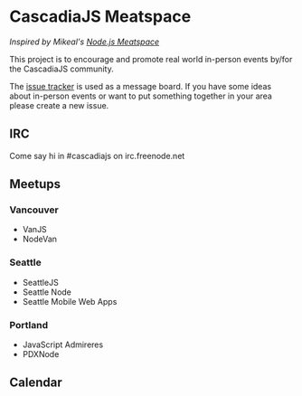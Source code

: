 # CascadiaJS Meatspace

*Inspired by Mikeal's [Node.js Meatspace](http://nodemeatspace.com/)*

This project is to encourage and promote real world in-person events by/for the CascadiaJS community.

The [issue tracker](https://github.com/cascadiajs/cjs-meatspace/issues) is used as a message board. If you have some ideas about in-person events or want to put something together in your area please create a new issue.

## IRC
Come say hi in #cascadiajs on irc.freenode.net

## Meetups

### Vancouver
* VanJS
* NodeVan

### Seattle
* SeattleJS
* Seattle Node
* Seattle Mobile Web Apps

### Portland
* JavaScript Admireres
* PDXNode


## Calendar


